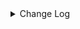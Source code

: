 <details><summary> Change Log </summary>

| Change | Commit | Version |
| --- | --- | --- |
|[Bugfix][Starrocks] Fix starrocks batch data exceeds the maximum limit (#9256)|https://github.com/apache/seatunnel/commit/84634a4d1f|2.3.11|
|[Improve][Starrocks] Catch lable already exception (#9222)|https://github.com/apache/seatunnel/commit/b6fc222c0a|2.3.11|
|[Feature][Transform] Support define sink column type (#9114)|https://github.com/apache/seatunnel/commit/ab7119e507|2.3.11|
|[Feature][Checkpoint] Add check script for source/sink state class serialVersionUID missing (#9118)|https://github.com/apache/seatunnel/commit/4f5adeb1c7|2.3.11|
|[Fix][Connector-V2] Fixed missing timestamp accuracy of starrocks connector (#9096)|https://github.com/apache/seatunnel/commit/02254b9c0e|2.3.11|
|[Fix][Connector-V2] Fix StarRocksCatalogTest#testCatalog() NPE (#8987)|https://github.com/apache/seatunnel/commit/53f0a9eb52|2.3.10|
|[Improve][Connector-V2] Random pick the starrocks fe address which can be connected (#8898)|https://github.com/apache/seatunnel/commit/bef76078f9|2.3.10|
|[Feature][Connector-v2] Support multi starrocks source (#8789)|https://github.com/apache/seatunnel/commit/26b5529aaf|2.3.10|
|[Fix][Connector-V2] Fix possible data loss in scenarios of request_tablet_size is less than the number of BUCKETS (#8768)|https://github.com/apache/seatunnel/commit/3c6f216135|2.3.10|
|[Fix][Connector-V2]Fix Descriptions for CUSTOM_SQL in Connector (#8778)|https://github.com/apache/seatunnel/commit/96b610eb7e|2.3.10|
|[Improve] restruct connector common options (#8634)|https://github.com/apache/seatunnel/commit/f3499a6eeb|2.3.10|
|[improve] add StarRocks options (#8639)|https://github.com/apache/seatunnel/commit/da8d9cbd35|2.3.10|
|[Fix][Connector-V2] fix starRocks automatically creates tables with comment (#8568)|https://github.com/apache/seatunnel/commit/c4cb1fc4a3|2.3.10|
|[Fix][Connector-V2] Fixed adding table comments (#8514)|https://github.com/apache/seatunnel/commit/edca75b0d6|2.3.10|
|[Feature][Connector-V2] Starrocks implements multi table sink (#8467)|https://github.com/apache/seatunnel/commit/55eebfa8af|2.3.9|
|[Improve][Connector-V2] Add pre-check starrocks version before exeucte alter table field name (#8237)|https://github.com/apache/seatunnel/commit/c24e3b12ba|2.3.9|
|[Fix][Connector-starrocks] Fix drop column bug for starrocks (#8216)|https://github.com/apache/seatunnel/commit/082814da1f|2.3.9|
|[Feature][Core] Support read arrow data (#8137)|https://github.com/apache/seatunnel/commit/4710ea0f8d|2.3.9|
|[Feature][Clickhouse] Support sink savemode  (#8086)|https://github.com/apache/seatunnel/commit/e6f92fd79b|2.3.9|
|[Feature][Connector-V2] StarRocks-sink support schema evolution (#8082)|https://github.com/apache/seatunnel/commit/d33b0da8ab|2.3.9|
|[Improve][dist]add shade check rule (#8136)|https://github.com/apache/seatunnel/commit/51ef800016|2.3.9|
|[Improve][Connector-V2] Add doris/starrocks create table with comment (#7847)|https://github.com/apache/seatunnel/commit/207b8c16fd|2.3.9|
|[Feature][Restapi] Allow metrics information to be associated to logical plan nodes (#7786)|https://github.com/apache/seatunnel/commit/6b7c53d03c|2.3.9|
|[Improve][API] Move catalog open to SaveModeHandler (#7439)|https://github.com/apache/seatunnel/commit/8c2c5c79a1|2.3.8|
|[Improve][Connector-V2] Reuse connection in StarRocksCatalog (#7342)|https://github.com/apache/seatunnel/commit/8ee129d20f|2.3.8|
|[Improve][Connector-V2] Remove system table limit (#7391)|https://github.com/apache/seatunnel/commit/adf888e008|2.3.8|
|[Improve][Connector-V2] Close all ResultSet after used (#7389)|https://github.com/apache/seatunnel/commit/853e973212|2.3.8|
|[Feature][Core] Support using upstream table placeholders in sink options and auto replacement (#7131)|https://github.com/apache/seatunnel/commit/c4ca74122c|2.3.6|
|[Fix][Connector-V2] Fix starrocks Content-Length header already present error (#7034)|https://github.com/apache/seatunnel/commit/a485a74eff|2.3.6|
|[Feature][Connector-V2]Support StarRocks Fe Node HA|https://github.com/apache/seatunnel/commit/9c36c45819|2.3.6|
|[Fix][Connector-v2] Fix the sql statement error of create table for doris and starrocks (#6679)|https://github.com/apache/seatunnel/commit/88263cd69f|2.3.6|
|[Fix][StarRocks] Fix NPE when upstream catalogtable table path only have table name part (#6540)|https://github.com/apache/seatunnel/commit/5795b265cc|2.3.5|
|[Fix][Connector-V2] Fixed doris/starrocks create table sql parse error (#6580)|https://github.com/apache/seatunnel/commit/f2ed1fbde0|2.3.5|
|[Fix][Connector-V2] Fix connector support SPI but without no args constructor (#6551)|https://github.com/apache/seatunnel/commit/5f3c9c36a5|2.3.5|
|[Improve] Add SaveMode log of process detail (#6375)|https://github.com/apache/seatunnel/commit/b0d70ce224|2.3.5|
|[Improve][Connector-V2] Support TableSourceFactory on StarRocks (#6498)|https://github.com/apache/seatunnel/commit/aded56299c|2.3.5|
|[Improve] StarRocksSourceReader  use the existing client  (#6480)|https://github.com/apache/seatunnel/commit/1a02c571a9|2.3.5|
|[Improve][API] Unify type system api(data &amp; type) (#5872)|https://github.com/apache/seatunnel/commit/b38c7edcc9|2.3.5|
|[Feature][Connector] add starrocks save_mode (#6029)|https://github.com/apache/seatunnel/commit/66b0f1e1d2|2.3.4|
|[Feature] Add unsupported datatype check for all catalog (#5890)|https://github.com/apache/seatunnel/commit/b9791285a0|2.3.4|
|[Improve] StarRocks support create table template with unique key (#5905)|https://github.com/apache/seatunnel/commit/25b01125e4|2.3.4|
|[Improve][StarRocksSink] add http socket timeout. (#5918)|https://github.com/apache/seatunnel/commit/febdb262b6|2.3.4|
|[Improve] Support create varchar field type in StarRocks (#5911)|https://github.com/apache/seatunnel/commit/6025895167|2.3.4|
|[Improve]Change System.out.println to log output. (#5912)|https://github.com/apache/seatunnel/commit/bbedb07a9c|2.3.4|
|[Improve][Common] Introduce new error define rule (#5793)|https://github.com/apache/seatunnel/commit/9d1b2582b2|2.3.4|
|[Improve] Remove use `SeaTunnelSink::getConsumedType` method and mark it as deprecated (#5755)|https://github.com/apache/seatunnel/commit/8de7408100|2.3.4|
|[Improve][Connector] Add field name to `DataTypeConvertor` to improve error message (#5782)|https://github.com/apache/seatunnel/commit/ab60790f0d|2.3.4|
|[feature][connector-jdbc]Add Save Mode function and Connector-JDBC (MySQL) connector has been realized (#5663)|https://github.com/apache/seatunnel/commit/eff17ccbe5|2.3.4|
|[Improve] Add default implement for `SeaTunnelSink::setTypeInfo` (#5682)|https://github.com/apache/seatunnel/commit/86cba87450|2.3.4|
|Support config column/primaryKey/constraintKey in schema (#5564)|https://github.com/apache/seatunnel/commit/eac76b4e50|2.3.4|
|[Improve] Refactor CatalogTable and add `SeaTunnelSource::getProducedCatalogTables` (#5562)|https://github.com/apache/seatunnel/commit/41173357f8|2.3.4|
|[Hotfix][Connector-V2][StarRocks] fix starrocks template sql parser #5071 (#5332)|https://github.com/apache/seatunnel/commit/23d79b0d17|2.3.4|
|[Improve] [Connector-V2] Remove scheduler in StarRocks sink (#5269)|https://github.com/apache/seatunnel/commit/cb7b794914|2.3.4|
|[Improve][CheckStyle] Remove useless &#x27;SuppressWarnings&#x27; annotation of checkstyle. (#5260)|https://github.com/apache/seatunnel/commit/51c0d709ba|2.3.4|
|[Hotfix] Fix com.google.common.base.Preconditions to seatunnel shade one (#5284)|https://github.com/apache/seatunnel/commit/ed5eadcf73|2.3.3|
|Fix StarRocksJsonSerializer will transform array/map/row to string (#5281)|https://github.com/apache/seatunnel/commit/f941953774|2.3.3|
|[Improve] Improve savemode api (#4767)|https://github.com/apache/seatunnel/commit/4acd370d48|2.3.3|
|[Improve] [Connector-V2] Improve StarRocks Auto Create Table To Support Use Primary Key Template In Field (#4487)|https://github.com/apache/seatunnel/commit/e601cd4c37|2.3.2|
|Revert &quot;[Improve][Catalog] refactor catalog (#4540)&quot; (#4628)|https://github.com/apache/seatunnel/commit/2d1933195d|2.3.2|
|[hotfix][starrocks] fix error on get starrocks source typeInfo (#4619)|https://github.com/apache/seatunnel/commit/f7b094f9eb|2.3.2|
|[Improve][Catalog] refactor catalog (#4540)|https://github.com/apache/seatunnel/commit/b0a701cb83|2.3.2|
|[Improve] [Connector-V2] Throw StarRocks Serialize Error To Client (#4484)|https://github.com/apache/seatunnel/commit/e2c107323b|2.3.2|
|[Improve] [Connector-V2] Improve StarRocks Serialize Error Message (#4458)|https://github.com/apache/seatunnel/commit/465e75cbf5|2.3.2|
|[Hotfix][Zeta] Adapt StarRocks With Multi-Table And Single-Table Mode (#4324)|https://github.com/apache/seatunnel/commit/c11c171d36|2.3.1|
|[improve][zeta] fix zeta bugs|https://github.com/apache/seatunnel/commit/3a82e8b39f|2.3.1|
|[Improve] [Zeta] Improve Client Job Info Message|https://github.com/apache/seatunnel/commit/56febf0118|2.3.1|
|[Fix] [Connector-V2] Fix StarRocksSink Without Format Field In Header|https://github.com/apache/seatunnel/commit/463ae6437e|2.3.1|
|[Improve] Support StarRocksCatalog Use JDBC URL With Custom Suffix|https://github.com/apache/seatunnel/commit/d00ced6ecd|2.3.1|
|[Improve] Support MySqlCatalog Use JDBC URL With Custom Suffix|https://github.com/apache/seatunnel/commit/210d0ff1f8|2.3.1|
|[Improve] Change StarRocks Sink Default Format To Json|https://github.com/apache/seatunnel/commit/8703357830|2.3.1|
|[Fix] Fix StarRocks Default Url Can&#x27;t Use|https://github.com/apache/seatunnel/commit/67c45d353a|2.3.1|
|[hotfix] fixed schema options import error|https://github.com/apache/seatunnel/commit/656805f2df|2.3.1|
|[chore] Code format with spotless plugin.|https://github.com/apache/seatunnel/commit/291214ad6f|2.3.1|
|Merge branch &#x27;dev&#x27; into merge/cdc|https://github.com/apache/seatunnel/commit/4324ee1912|2.3.1|
|[Improve][Project] Code format with spotless plugin.|https://github.com/apache/seatunnel/commit/423b583038|2.3.1|
|[Fix] Fix StarRocks Default Url Can&#x27;t Use (#4229)|https://github.com/apache/seatunnel/commit/ed74d11090|2.3.1|
|[Bug] Remove StarRocks Auto Creat Table Default Value (#4220)|https://github.com/apache/seatunnel/commit/80b5cd40ae|2.3.1|
|[Feature] Add SaveMode For StarRocks (#4217)|https://github.com/apache/seatunnel/commit/0674f10a53|2.3.1|
|[Improve] Improve StarRocks Catalog Base Url (#4215)|https://github.com/apache/seatunnel/commit/6632a40473|2.3.1|
|[Improve] Improve StarRocks Sink Config (#4212)|https://github.com/apache/seatunnel/commit/8d5712c1db|2.3.1|
|[Hotfix][Zeta] keep deleteCheckpoint method synchronized (#4209)|https://github.com/apache/seatunnel/commit/061f9b5872|2.3.1|
|[Improve] Improve StarRocks Auto Create Table (#4208)|https://github.com/apache/seatunnel/commit/bc9cd6bf69|2.3.1|
|[hotfix][zeta] fix zeta multi-table parser error (#4193)|https://github.com/apache/seatunnel/commit/98f2ad0c19|2.3.1|
|[feature][starrocks] add StarRocks factories (#4191)|https://github.com/apache/seatunnel/commit/c485d887ec|2.3.1|
|[Feature] Change StarRocks CreatTable Template (#4184)|https://github.com/apache/seatunnel/commit/4cf07f3beb|2.3.1|
|[Feature][Connector-V2] StarRocks source connector (#3679)|https://github.com/apache/seatunnel/commit/9681173b10|2.3.1|
|[Improve] [Connector-V2] [StarRocks] Starrocks Support Auto Create Table (#4177)|https://github.com/apache/seatunnel/commit/7e0008e6fb|2.3.1|
|[Improve][build] Give the maven module a human readable name (#4114)|https://github.com/apache/seatunnel/commit/d7cd601051|2.3.1|
|[Improve][Project] Code format with spotless plugin. (#4101)|https://github.com/apache/seatunnel/commit/a2ab166561|2.3.1|
|[Feature][Connector-v2][StarRocks] Support write cdc changelog event(INSERT/UPDATE/DELETE) (#3865)|https://github.com/apache/seatunnel/commit/8e3d158c03|2.3.1|
|[Improve] [Connector-V2] Change Connector Custom Config Prefix To Map (#3719)|https://github.com/apache/seatunnel/commit/ef1b8b1bb5|2.3.1|
|[Improve][Connector-V2][StarRocks] Unified exception for StarRocks source and sink (#3593)|https://github.com/apache/seatunnel/commit/612d0297a0|2.3.0|
|[Improve][Connector-V2][StarRocks] Delete the Mapper may not be used (#3579)|https://github.com/apache/seatunnel/commit/1e868ecf28|2.3.0|
|[Hotfix][OptionRule] Fix option rule about all connectors (#3592)|https://github.com/apache/seatunnel/commit/226dc6a119|2.3.0|
|[Improve][Connector-V2][StarRocks]Add StarRocks connector option rules (#3402)|https://github.com/apache/seatunnel/commit/5d187f69b7|2.3.0|
|[Bugfix][Connector-V2][StarRocks]Fix StarRocks StreamLoad retry bug and fix doc (#3406)|https://github.com/apache/seatunnel/commit/071f9aa055|2.3.0|
|[Feature][Connector-V2] Starrocks sink connector (#3164)|https://github.com/apache/seatunnel/commit/3e6caf7053|2.3.0|

</details>
